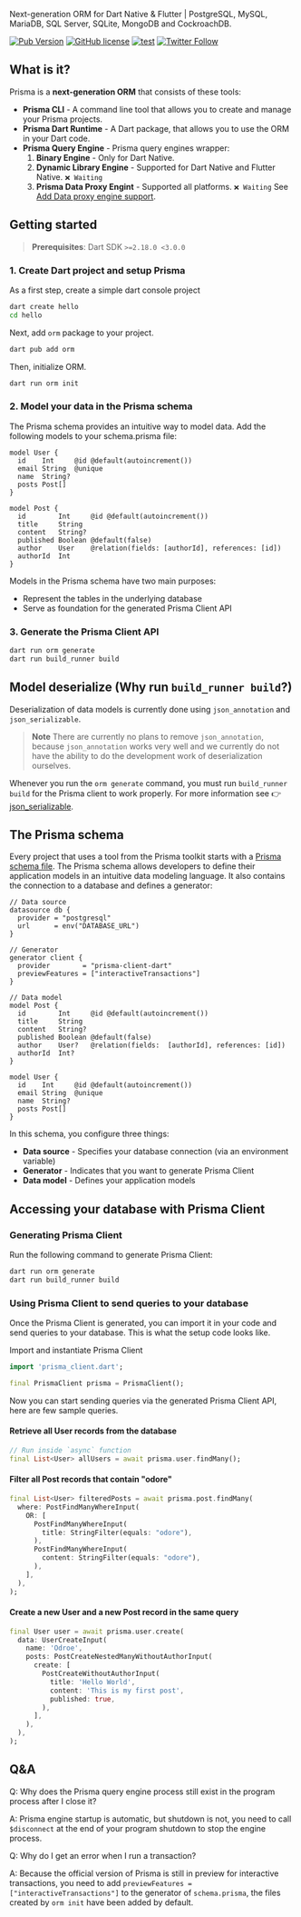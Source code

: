 Next-generation ORM for Dart Native & Flutter | PostgreSQL, MySQL, MariaDB, SQL Server, SQLite, MongoDB and CockroachDB.

[![Pub Version](https://img.shields.io/pub/v/orm?label=latest)](https://pub.dev/packages/orm)
[![GitHub license](https://img.shields.io/github/license/odroe/prisma-dart)](https://github.com/odroe/prisma-dart/blob/main/LICENSE)
[![test](https://github.com/odroe/prisma-dart/actions/workflows/test.yaml/badge.svg)](https://github.com/odroe/prisma-dart/actions/workflows/test.yaml)
[![Twitter Follow](https://img.shields.io/twitter/follow/odroeinc?label=Follow%20Odroe&style=social)](https://twitter.com/odroeinc)

## What is it?

Prisma is a **next-generation ORM** that consists of these tools:

- **Prisma CLI** - A command line tool that allows you to create and manage your Prisma projects.
- **Prisma Dart Runtime** - A Dart package, that allows you to use the ORM in your Dart code.
- **Prisma Query Engine** - Prisma query engines wrapper:
  1. **Binary Engine** - Only for Dart Native.
  2. **Dynamic Library Engine** - Supported for Dart Native and Flutter Native. `❌ Waiting`
  3. **Prisma Data Proxy Engint** - Supported all platforms. `❌ Waiting` See [Add Data proxy engine support](https://github.com/odroe/prisma-dart/issues/22).

## Getting started

> **Prerequisites**: Dart SDK `>=2.18.0 <3.0.0`

### 1. Create Dart project and setup Prisma

As a first step, create a simple dart console project

```bash
dart create hello
cd hello
```

Next, add `orm` package to your project.

```bash
dart pub add orm
```

Then, initialize ORM.

```bash
dart run orm init
```

### 2. Model your data in the Prisma schema

The Prisma schema provides an intuitive way to model data. Add the following models to your schema.prisma file:

```prisma
model User {
  id    Int     @id @default(autoincrement())
  email String  @unique
  name  String?
  posts Post[]
}

model Post {
  id        Int     @id @default(autoincrement())
  title     String
  content   String?
  published Boolean @default(false)
  author    User    @relation(fields: [authorId], references: [id])
  authorId  Int
}
```

Models in the Prisma schema have two main purposes:

- Represent the tables in the underlying database
- Serve as foundation for the generated Prisma Client API

### 3. Generate the Prisma Client API

```bash
dart run orm generate
dart run build_runner build
```

## Model deserialize (Why run `build_runner build`?)

Deserialization of data models is currently done using `json_annotation` and `json_serializable`.

> **Note** There are currently no plans to remove `json_annotation`, because `json_annotation` works very well and we currently do not have the ability to do the development work of deserialization ourselves.

Whenever you run the `orm generate` command, you must run `build_runner build` for the Prisma client to work properly. For more information see 👉 [json_serializable](https://pub.dev/packages/json_serializable).

## The Prisma schema

Every project that uses a tool from the Prisma toolkit starts with a [Prisma schema file](https://www.prisma.io/docs/concepts/components/prisma-schema). The Prisma schema allows developers to define their application models in an intuitive data modeling language. It also contains the connection to a database and defines a generator:

```prisma
// Data source
datasource db {
  provider = "postgresql"
  url      = env("DATABASE_URL")
}

// Generator
generator client {
  provider        = "prisma-client-dart"
  previewFeatures = ["interactiveTransactions"]
}

// Data model
model Post {
  id        Int     @id @default(autoincrement())
  title     String
  content   String?
  published Boolean @default(false)
  author    User?   @relation(fields:  [authorId], references: [id])
  authorId  Int?
}

model User {
  id    Int     @id @default(autoincrement())
  email String  @unique
  name  String?
  posts Post[]
}
```

In this schema, you configure three things:

- **Data source** - Specifies your database connection (via an environment variable)
- **Generator** - Indicates that you want to generate Prisma Client
- **Data model** - Defines your application models

## Accessing your database with Prisma Client

### Generating Prisma Client

Run the following command to generate Prisma Client:

```bash
dart run orm generate
dart run build_runner build
```

### Using Prisma Client to send queries to your database

Once the Prisma Client is generated, you can import it in your code and send queries to your database. This is what the setup code looks like.

Import and instantiate Prisma Client

```dart
import 'prisma_client.dart';

final PrismaClient prisma = PrismaClient();
```

Now you can start sending queries via the generated Prisma Client API, here are few sample queries.

#### Retrieve all User records from the database

```dart
// Run inside `async` function
final List<User> allUsers = await prisma.user.findMany();
```

#### Filter all Post records that contain "odore"

```dart
final List<User> filteredPosts = await prisma.post.findMany(
  where: PostFindManyWhereInput(
    OR: [
      PostFindManyWhereInput(
        title: StringFilter(equals: "odore"),
      ),
      PostFindManyWhereInput(
        content: StringFilter(equals: "odore"),
      ),
    ],
  ),
);
```

#### Create a new User and a new Post record in the same query

```dart
final User user = await prisma.user.create(
  data: UserCreateInput(
    name: 'Odroe',
    posts: PostCreateNestedManyWithoutAuthorInput(
      create: [
        PostCreateWithoutAuthorInput(
          title: 'Hello World',
          content: 'This is my first post',
          published: true,
        ),
      ],
    ),
  ),
);
```

## Q&A

Q: Why does the Prisma query engine process still exist in the program process after I close it?

A: Prisma engine startup is automatic, but shutdown is not, you need to call `$disconnect` at the end of your program shutdown to stop the engine process.

Q: Why do I get an error when I run a transaction?

A: Because the official version of Prisma is still in preview for interactive transactions, you need to add `previewFeatures = ["interactiveTransactions"]` to the generator of `schema.prisma`, the files created by `orm init` have been added by default.
